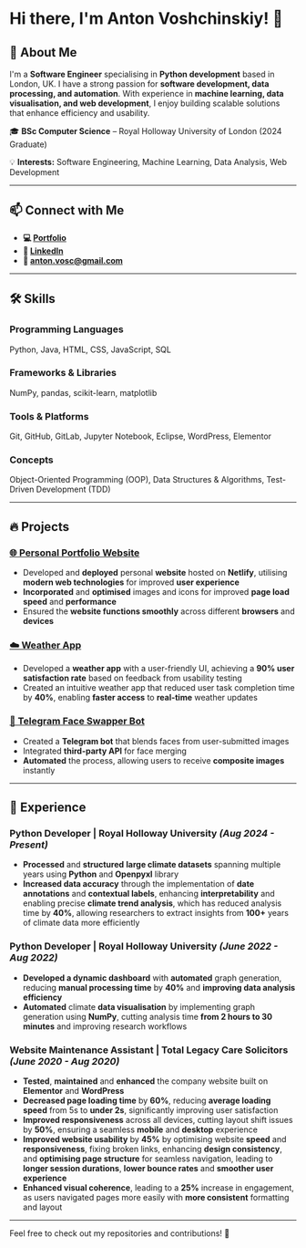 # Hi there, I'm Anton Voshchinskiy! 👋

## 🚀 About Me
I'm a **Software Engineer** specialising in **Python development** based in London, UK. I have a strong passion for **software development, data processing, and automation**. With experience in **machine learning, data visualisation, and web development**, I enjoy building scalable solutions that enhance efficiency and usability.

🎓 **BSc Computer Science** – Royal Holloway University of London (2024 Graduate)

💡 **Interests:** Software Engineering, Machine Learning, Data Analysis, Web Development

---

## 📫 Connect with Me
- **💻 [Portfolio](http://antonvosc.netlify.app/)**
- **🔗 [LinkedIn](https://www.linkedin.com/in/anton-voshchinskiy-809794277/)**
- **📧 anton.vosc@gmail.com**

---

## 🛠️ Skills

### **Programming Languages**
Python, Java, HTML, CSS, JavaScript, SQL

### **Frameworks & Libraries**
NumPy, pandas, scikit-learn, matplotlib

### **Tools & Platforms**
Git, GitHub, GitLab, Jupyter Notebook, Eclipse, WordPress, Elementor

### **Concepts**
Object-Oriented Programming (OOP), Data Structures & Algorithms, Test-Driven Development (TDD)

---

## 🔥 Projects

### [🌐 Personal Portfolio Website](http://antonvosc.netlify.app/)
- Developed and **deployed** personal **website** hosted on **Netlify**, utilising **modern web technologies** for improved **user experience**
- **Incorporated** and **optimised** images and icons for improved **page load speed** and **performance**
- Ensured the **website functions smoothly** across different **browsers** and **devices**

### [☁️ Weather App](https://github.com/antonVosc/server-weather-app)
- Developed a **weather app** with a user-friendly UI, achieving a **90% user satisfaction rate** based on feedback from usability testing
- Created an intuitive weather app that reduced user task completion time by **40%**, enabling **faster access** to **real-time** weather updates

### [🤖 Telegram Face Swapper Bot](https://github.com/antonVosc/TelegramFaceSwapper)
- Created a **Telegram bot** that blends faces from user-submitted images
- Integrated **third-party API** for face merging
- **Automated** the process, allowing users to receive **composite images** instantly

---

## 💼 Experience

### **Python Developer | Royal Holloway University** *(Aug 2024 - Present)*
-	**Processed** and **structured** **large climate datasets** spanning multiple years using **Python** and **Openpyxl** library
-	**Increased data accuracy** through the implementation of **date annotations** and **contextual labels**, enhancing **interpretability** and enabling precise **climate trend analysis**, which has reduced analysis time by **40%**, allowing researchers to extract insights from **100+** years of climate data more efficiently

### **Python Developer | Royal Holloway University** *(June 2022 - Aug 2022)*
- **Developed a dynamic dashboard** with **automated** graph generation, reducing **manual processing time** by **40%** and **improving data analysis efficiency**
-	**Automated** climate **data visualisation** by implementing graph generation using **NumPy**, cutting analysis time **from 2 hours to 30 minutes** and improving research workflows

### **Website Maintenance Assistant | Total Legacy Care Solicitors** *(June 2020 - Aug 2020)*
-	**Tested**, **maintained** and **enhanced** the company website built on **Elementor** and **WordPress**
-	**Decreased page loading time** by **60%**, reducing **average loading speed** from 5s to **under 2s**, significantly improving user satisfaction
-	**Improved responsiveness** across all devices, cutting layout shift issues by **50%**, ensuring a seamless **mobile** and **desktop** experience
-	**Improved website usability** by **45%** by optimising website **speed** and **responsiveness**, fixing broken links, enhancing **design consistency**, and **optimising page structure** for seamless navigation, leading to **longer session durations**, **lower bounce rates** and **smoother user experience**
-	**Enhanced visual coherence**, leading to a **25%** increase in engagement, as users navigated pages more easily with **more consistent** formatting and layout

---

Feel free to check out my repositories and contributions! 🚀
